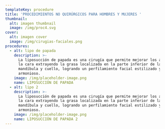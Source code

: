 ```yaml
---
templateKey: procedure
title: 'PROCEDIMIENTOS NO QUIRÚRGICOS PARA HOMBRES Y MUJERES '
thumbnail:
  alt: imagen thumbnail
  image: /img/proc4.svg
cover:
  alt: imagen cover
  image: /img/cirugias-faciales.png
procedures:
  - alt: lipo de papada
    description: >-
      La liposucción de papada es una cirugía que permite mejorar los ángulos de
      la cara extrayendo la grasa localizada en la parte inferior de la
      mandíbula y cuello, logrando un perfilamiento facial estilizado y
      armonioso.
    image: /img/placeholder-image.png
    name: LIPOSUCCIÓN DE PAPADA
  - alt: lipo 2
    description: >-
      La liposucción de papada es una cirugía que permite mejorar los ángulos de
      la cara extrayendo la grasa localizada en la parte inferior de la
      mandíbula y cuello, logrando un perfilamiento facial estilizado y
      armonioso.
    image: /img/placeholder-image.png
    name: LIPOSUCCIÓN DE PAPADA 2
---
```


